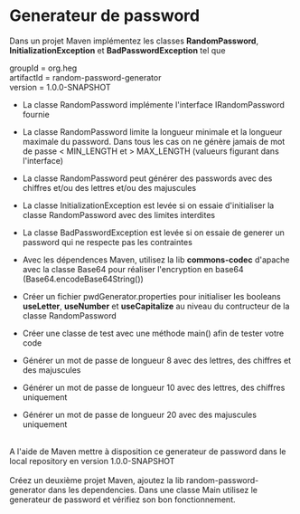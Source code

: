 # Generateur de password

Dans un projet Maven implémentez les classes **RandomPassword**, **InitializationException** et **BadPasswordException** tel que

groupId = org.heg<br>
artifactId = random-password-generator<br>
version = 1.0.0-SNAPSHOT<br>

- La classe RandomPassword implémente l'interface IRandomPassword fournie
- La classe RandomPassword limite la longueur minimale et la longueur maximale du password. Dans tous les cas on ne génère jamais de mot de passe < MIN_LENGTH et > MAX_LENGTH (valueurs figurant dans l'interface)
- La classe RandomPassword peut générer des passwords avec des chiffres et/ou des lettres et/ou des majuscules
- La classe InitializationException est levée si on essaie d'initialiser la classe RandomPassword avec des limites interdites
- La classe BadPasswordException est levée si on essaie de generer un password qui ne respecte pas les contraintes
- Avec les dépendences Maven, utilisez la lib **commons-codec** d'apache avec la classe Base64 pour réaliser l'encryption en base64 (Base64.encodeBase64String())
- Créer un fichier pwdGenerator.properties pour initialiser les booleans **useLetter**, **useNumber** et **useCapitalize** au niveau du contructeur de la classe RandomPassword

- Créer une classe de test avec une méthode main() afin de tester votre code
- Générer un mot de passe de longueur 8 avec des lettres, des chiffres et des majuscules
- Générer un mot de passe de longueur 10 avec des lettres, des chiffres uniquement
- Générer un mot de passe de longueur 20 avec des majuscules uniquement
<br>
A l'aide de Maven mettre à disposition ce generateur de password dans le local repository en version 1.0.0-SNAPSHOT
<br>
<br>
Créez un deuxième projet Maven, ajoutez la lib random-password-generator dans les dependencies. Dans une classe Main utilisez le generateur de password et vérifiez son bon fonctionnement.
